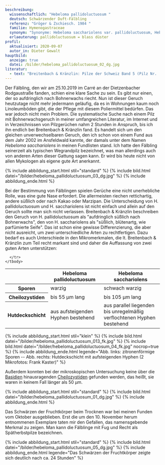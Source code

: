 ```yaml
---
beschreibung:
  wissenschaftlich: "Hebeloma pallidoluctuosum "
  deutsch: Schwärzender Duft-Fälbling
  referenz: "Gröger & Zschiesch. 1984 "
  familie: Hymenogastraceae
  synonym: "Synonyme: Hebeloma sacchariolens var. pallidoluctuosum, Hebeloma latifolium"
  erlaeuterung: pallidoluctuosum = blass düster
profil:
  aktualisiert: 2020-09-07
  autor_in: Dieter Gewalt
hauptbild:
  anzeige: true
  datei: /bilder/hebeloma_pallidoluctuosum_02_dg.jpg
literatur:
  - text: "Breitenbach & Kränzlin: Pilze der Schweiz Band 5 (Pilz Nr.  114)"
---
```

Der Fälbling, den wir am 25.10.2019 im Carré an der Dietzenbacher Rodgaustraße fanden, schien eine klare Sache zu sein. Es gibt nur einen, der so aufdringlich nach Bohnerwachs riecht. Nun ist dieser Geruch heutzutage nicht mehr jedermann geläufig, da es in Wohnungen kaum noch Linoleumböden gibt, die der Pflege mit diesem Poliermittel bedürfen. Das war jedoch nicht mein Problem. Die systematische Suche nach einem Pilz mit Bohnerwachsgeruch in meiner umfangreichen Literatur, im Internet und in Verzeichnissen von Pilzgerüchen nahm 2 Stunden in Anspruch, bis ich ihn endlich bei Breitenbach & Kränzlin fand. Es handelt sich um den gleichen unverwechselbaren Geruch, den ich schon von einem Fund aus dem Jahr 2002 im Ansfeldwald kannte, der damals unter dem Namen *Hebeloma sacchariolens* in meinen Fundlisten stand. Ich hatte den Fälbling seinerzeit als typischen Wegrandpilz bezeichnet, was man allerdings auch von anderen Arten dieser Gattung sagen kann. Er wird bis heute nicht von allen Mykologen als eigene gute Art anerkannt.

{% include abbildung_start.html stil="standard" %}
{% include bild.html datei="/bilder/hebeloma_pallidoluctuosum_03_dg.jpg" %}
{% include abbildung_ende.html %}

Bei der Bestimmung von Fälblingen spielen Gerüche eine nicht unerhebliche Rolle, was eine gute Nase erfordert. Die allermeisten riechen rettichartig, andere süßlich oder nach Kakao oder Marzipan. Die Unterscheidung von H. pallidoluctuosum und H. sacchariolens ist nicht einfach und allein auf den Geruch sollte man sich nicht verlassen. Breitenbach & Kränzlin beschreiben den Geruch von H. pallidoluctuosum als "aufdringlich süßlich nach Bohnerwachs", den von H. sacchariolens als "süßlich, blütenartg, wie parfümierte Seife". Das ist schon eine gewisse Differenzierung, die aber nicht ausreicht, um zwei unterschiedliche Arten zu rechtfertigen. Dazu bedarf es auch Unterschiede in den Mikromerkmalen, die lt. Breitenbach & Kränzlin zum Teil recht markant sind und daher die Auffassung von zwei guten Arten unterstützen:

  <table class="table">
    <thead>
      <tr>
        <th> </th> 
        <th>Hebeloma pallidoluctuosum<br /><i></i></th>
        <th>Hebeloma sacchariolens<br /><i></i></th>
      </tr>
    </thead>
    <tbody>
      <tr>
        <th>Sporen </th>
        <td>warzig</td>
        <td>schwach warzig</td>
      </tr>
      <tr>
        <th>Cheilozystiden</th>
        <td>bis 55 µm lang</td>
        <td>bis 105 µm lang</td>
      </tr> 
      <tr>
        <th>Hutdeckschicht</th>
        <td>aus aufsteigenden Hyphen bestehend</td>
        <td>aus parallel liegenden bis unregelmäßig verflochtenen Hyphen bestehend</td>
      </tr>
      <tr>
        
      </tr>
    </tbody>
  </table>

{% include abbildung_start.html stil="klein" %}
{% include bild.html datei="/bilder/hebeloma_pallidoluctuosum_013_fk.jpg" %}
{% include bild.html datei="/bilder/hebeloma_pallidoluctuosum_04_fk.jpg" nocrop=true %}
{% include abbildung_ende.html legende="Abb. links: zitronenförmige Sporen -- Abb. rechts: Hutdeckschicht mit aufsteigenden Hyphen (2 Mikrofotos: Frank Kaster)" %}

Außerdem konnten bei der mikroskopischen Untersuchung keine über die [Basidien](Basidien "Glossar") hinausragenden [Cheilozystiden](Cheilozystiden "Glossar") gefunden werden, das heißt, sie waren in keinem Fall länger als 50 µm. 

{% include abbildung_start.html stil="standard" %}
{% include bild.html datei="/bilder/hebeloma_pallidoluctuosum_01_dg.jpg" %}
{% include abbildung_ende.html %}

Das Schwärzen der Fruchtkörper beim Trocknen war bei meinen Funden vom Oktober ausgeblieben. Erst die um den 10. November herum entnommenen Exemplare taten mir den Gefallen, das namensgebende Merkmal zu zeigen. Man kann die Fälblinge mit Fug und Recht als Spätherbstpilze bezeichnen.

{% include abbildung_start.html stil="standard" %}
{% include bild.html datei="/bilder/hebeloma_pallidoluctuosum_05_dg.jpg" %}
{% include abbildung_ende.html legende="Das Schwärzen der Fruchtkörper zeigte sich deutlich nach ca. 24 Stunden" %}